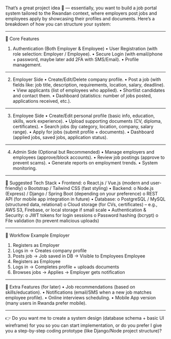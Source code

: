 That’s a great project idea 👏 — essentially, you want to build a job portal system tailored to the Rwandan context, where employers post jobs and employees apply by showcasing their profiles and documents.
Here’s a breakdown of how you can structure your system:
________________________________________
🔹 Core Features
1. Authentication (Both Employer & Employee)
•	User Registration (with role selection: Employer / Employee).
•	Secure Login (with email/phone + password, maybe later add 2FA with SMS/Email).
•	Profile management.
________________________________________
2. Employer Side
•	Create/Edit/Delete company profile.
•	Post a job (with fields like: job title, description, requirements, location, salary, deadline).
•	View applicants (list of employees who applied).
•	Shortlist candidates and contact them.
•	Dashboard (statistics: number of jobs posted, applications received, etc.).
________________________________________
3. Employee Side
•	Create/Edit personal profile (basic info, education, skills, work experience).
•	Upload supporting documents (CV, diploma, certificates).
•	Search jobs (by category, location, company, salary range).
•	Apply for jobs (submit profile + documents).
•	Dashboard (applied jobs, saved jobs, application status).
________________________________________
4. Admin Side (Optional but Recommended)
•	Manage employers and employees (approve/block accounts).
•	Review job postings (approve to prevent scams).
•	Generate reports on employment trends.
•	System monitoring.
________________________________________
🔹 Suggested Tech Stack
•	Frontend:
o	React.js / Vue.js (modern and user-friendly)
o	Bootstrap / Tailwind CSS (fast styling)
•	Backend:
o	Node.js (Express) / Django / Spring Boot (depending on your preference)
o	REST API (for mobile app integration in future)
•	Database:
o	PostgreSQL / MySQL (structured data, relational)
o	Cloud storage (for CVs, certificates) – e.g., AWS S3, Firebase, or local storage if small scale
•	Authentication & Security:
o	JWT tokens for login sessions
o	Password hashing (bcrypt)
o	File validation (to prevent malicious uploads)
________________________________________
🔹 Workflow Example
Employer
1.	Registers as Employer
2.	Logs in → Creates company profile
3.	Posts job → Job saved in DB → Visible to Employees
Employee
1.	Registers as Employee
2.	Logs in → Completes profile + uploads documents
3.	Browses jobs → Applies → Employer gets notification
________________________________________
🔹 Extra Features (for later)
•	Job recommendations (based on skills/education).
•	Notifications (email/SMS when a new job matches employee profile).
•	Online interviews scheduling.
•	Mobile App version (many users in Rwanda prefer mobile).
________________________________________
👉 Do you want me to create a system design (database schema + basic UI wireframe) for you so you can start implementation, or do you prefer I give you a step-by-step coding prototype (like Django/Node project structure)?

